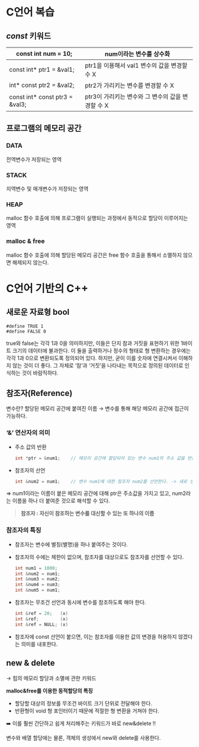 # C언어 복습

## *const* 키워드

| const int num = 10; | num이라는 변수를 상수화 |
| --- | --- |
| const int* ptr1 = &val1; | ptr1을 이용해서 val1 변수의 값을 변경할 수 X |
| int* const ptr2 = &val2; | ptr2가 가리키는 변수를 변경할 수 X |
| const int* const ptr3 = &val3; | ptr3이 가리키는 변수와 그 변수의 값을 변경할 수 X |

## 프로그램의 메모리 공간

### DATA

전역변수가 저장되는 영역

### STACK

지역변수 및 매개변수가 저장되는 영역

### HEAP

malloc 함수 호출에 의해 프로그램이 실행되는 과정에서 동적으로 할당이 이루어지는 영역

### malloc & free

malloc 함수 호출에 의해 할당된 메모리 공간은 free 함수 호출을 통해서 소멸하지 않으면 해제되지 않는다. 

# C언어 기반의 C++

## 새로운 자료형 bool

```
#define TRUE 1
#define FALSE 0
```

true와 false는 각각 1과 0을 의미하지만, 이들은 단지 참과 거짓을 표현하기 위한 1바이트 크기의 데이터에 불과한다. 이 둘을 출력하거나 정수의 형태로 형 변환하는 경우에는 각각 1과 0으로 변환되도록 정의되어 있다. 하지만, 굳이 이를 숫자에 연결시켜서 이해하지 않는 것이 더 좋다. 그 자체로 ‘참’과 ‘거짓’을 나타내는 목적으로 정의된 데이터로 인식하는 것이 바람직하다. 

## 참조자(Reference)

변수란? 할당된 메모리 공간에 붙여진 이름 → 변수를 통해 해당 메모리 공간에 접근이 가능하다. 

### ‘&’ 연산자의 의미

- 주소 값의 반환
    
    ```cpp
    int *ptr = &num1;    // 메모리 공간에 할당되어 있는 변수 num1의 주소 값을 반환해서 포인터 ptr에 저장한다.
    ```
    
- 참조자의 선언
    
    ```cpp
    int &num2 = num1;    // 변수 num1에 대한 참조자 num2를 선언한다. -> 새로 선언되는 변수(num2)의 이름 앞에 & 사용 시 
    ```
    

⇒ num1이라는 이름이 붙은 메모리 공간에 대해 ptr은 주소값을 가지고 있고, num2라는 이름을 하나 더 붙여준 것으로 해석할 수 있다. 

> **참조자 : 자신이 참조하는 변수를 대신할 수 있는 또 하나의 이름**
> 

### 참조자의 특징

- 참조자는 변수에 별칭(별명)을 하나 붙여주는 것이다.
- 참조자의 수에는 제한이 없으며, 참조자를 대상으로도 참조자를 선언할 수 있다.
    
    ```cpp
    int num1 = 1000;
    int &num2 = num1;
    int &num3 = num2;
    int &num4 = num3;
    int &num5 = num1;
    ```
    
- 참조자는 무조건 선언과 동시에 변수를 참조하도록 해야 한다.
    
    ```cpp
    int &ref = 20;   (x)
    int &ref;        (x)
    int &ref = NULL; (x)
    ```
    
- 참조자에 const 선언이 붙으면, 이는 참조자를 이용한 값의 변경을 허용하지 않겠다는 의미를 내포한다.

## new & delete

→ 힙의 메모리 할당과 소멸에 관한 키워드

**malloc&free를 이용한 동적할당의 특징**

- 할당할 대상의 정보를 무조건 바이트 크기 단위로 전달해야 한다.
- 반환형이 void 형 포인터이기 때문에 적절한 형 변환을 거쳐야 한다.

➡️ 이를 훨씬 간단하고 쉽게 처리해주는 키워드가 바로 new&delete !!

변수와 배열 할당에는 물론, 객체의 생성에서 new와 delete를 사용한다.
